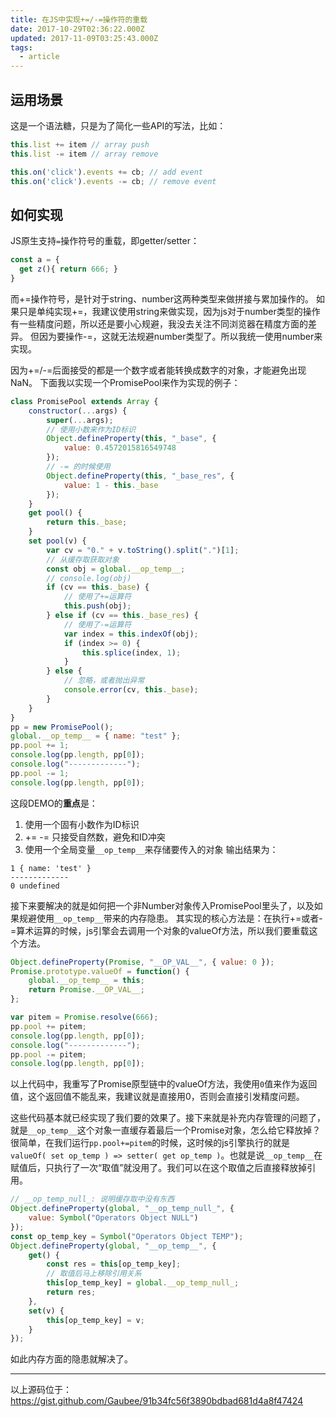```yaml
---
title: 在JS中实现+=/-=操作符的重载
date: 2017-10-29T02:36:22.000Z
updated: 2017-11-09T03:25:43.000Z
tags:
  - article
---
```


## 运用场景
这是一个语法糖，只是为了简化一些API的写法，比如：
```js
this.list += item // array push
this.list -= item // array remove
```
```js
this.on('click').events += cb; // add event
this.on('click').events -= cb; // remove event
```
## 如何实现

JS原生支持`=`操作符号的重载，即getter/setter：
```js
const a = {
  get z(){ return 666; }
}
```
而+=操作符号，是针对于string、number这两种类型来做拼接与累加操作的。
如果只是单纯实现+=，我建议使用string来做实现，因为js对于number类型的操作有一些精度问题，所以还是要小心规避，我没去关注不同浏览器在精度方面的差异。
但因为要操作-=，这就无法规避number类型了。所以我统一使用number来实现。

因为+=/-=后面接受的都是一个数字或者能转换成数字的对象，才能避免出现NaN。
下面我以实现一个PromisePool来作为实现的例子：
```js
class PromisePool extends Array {
	constructor(...args) {
		super(...args);
		// 使用小数来作为ID标识
		Object.defineProperty(this, "_base", {
			value: 0.4572015816549748
		});
		// -= 的时候使用
		Object.defineProperty(this, "_base_res", {
			value: 1 - this._base
		});
	}
	get pool() {
		return this._base;
	}
	set pool(v) {
		var cv = "0." + v.toString().split(".")[1];
		// 从缓存取获取对象
		const obj = global.__op_temp__;
		// console.log(obj)
		if (cv == this._base) {
			// 使用了+=运算符
			this.push(obj);
		} else if (cv == this._base_res) {
			// 使用了-=运算符
			var index = this.indexOf(obj);
			if (index >= 0) {
				this.splice(index, 1);
			}
		} else {
			// 忽略，或者抛出异常
			console.error(cv, this._base);
		}
	}
}
pp = new PromisePool();
global.__op_temp__ = { name: "test" };
pp.pool += 1;
console.log(pp.length, pp[0]);
console.log("-------------");
pp.pool -= 1;
console.log(pp.length, pp[0]);
```
这段DEMO的**重点**是：
1. 使用一个固有小数作为ID标识
2. += -= 只接受自然数，避免和ID冲突
3. 使用一个全局变量`__op_temp__`来存储要传入的对象
输出结果为：
```
1 { name: 'test' }
-------------
0 undefined
```

接下来要解决的就是如何把一个非Number对象传入PromisePool里头了，以及如果规避使用`__op_temp__`带来的内存隐患。
其实现的核心方法是：在执行+=或者-=算术运算的时候，js引擎会去调用一个对象的valueOf方法，所以我们要重载这个方法。
```js
Object.defineProperty(Promise, "__OP_VAL__", { value: 0 });
Promise.prototype.valueOf = function() {
	global.__op_temp__ = this;
	return Promise.__OP_VAL__;
};

var pitem = Promise.resolve(666);
pp.pool += pitem;
console.log(pp.length, pp[0]);
console.log("-------------");
pp.pool -= pitem;
console.log(pp.length, pp[0]);
```
以上代码中，我重写了Promise原型链中的valueOf方法，我使用`0`值来作为返回值，这个返回值不能乱来，我建议就是直接用0，否则会直接引发精度问题。

这些代码基本就已经实现了我们要的效果了。接下来就是补充内存管理的问题了，就是`__op_temp__`这个对象一直缓存着最后一个Promise对象，怎么给它释放掉？
很简单，在我们运行`pp.pool+=pitem`的时候，这时候的js引擎执行的就是`valueOf( set op_temp ) => setter( get op_temp )`。也就是说`__op_temp__`在赋值后，只执行了一次“取值”就没用了。我们可以在这个取值之后直接释放掉引用。
```js
// __op_temp_null_: 说明缓存取中没有东西
Object.defineProperty(global, "__op_temp_null_", {
	value: Symbol("Operators Object NULL")
});
const op_temp_key = Symbol("Operators Object TEMP");
Object.defineProperty(global, "__op_temp__", {
	get() {
		const res = this[op_temp_key];
		// 取值后马上移除引用关系
		this[op_temp_key] = global.__op_temp_null_;
		return res;
	},
	set(v) {
		this[op_temp_key] = v;
	}
});
```
如此内存方面的隐患就解决了。

--------

以上源码位于：https://gist.github.com/Gaubee/91b34fc56f3890bdbad681d4a8f47424
